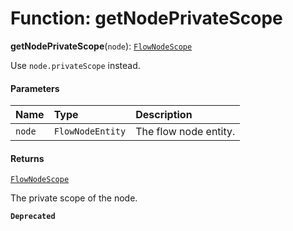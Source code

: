 # Function: getNodePrivateScope

**getNodePrivateScope**(`node`): [`FlowNodeScope`](/en/auto-docs/variable-layout/interfaces/FlowNodeScope.md)

Use `node.privateScope` instead.

#### Parameters

| Name | Type | Description |
| :------ | :------ | :------ |
| `node` | `FlowNodeEntity` | The flow node entity. |

#### Returns

[`FlowNodeScope`](/en/auto-docs/variable-layout/interfaces/FlowNodeScope.md)

The private scope of the node.

**`Deprecated`**
